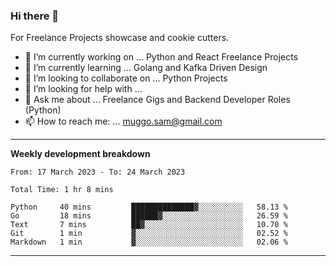 ### Hi there 👋 



For Freelance Projects showcase and cookie cutters.

- 🔭 I’m currently working on ... Python and React Freelance Projects
- 🌱 I’m currently learning ... Golang and Kafka Driven Design
- 👯 I’m looking to collaborate on ... Python Projects
- 🤔 I’m looking for help with ...
- 💬 Ask me about ... Freelance Gigs and Backend Developer Roles (Python)
- 📫 How to reach me: ... muggo.sam@gmail.com
---------
**Weekly development breakdown**
<!--START_SECTION:waka-->

```text
From: 17 March 2023 - To: 24 March 2023

Total Time: 1 hr 8 mins

Python     40 mins         ██████████████▓░░░░░░░░░░   58.13 %
Go         18 mins         ██████▓░░░░░░░░░░░░░░░░░░   26.59 %
Text       7 mins          ██▓░░░░░░░░░░░░░░░░░░░░░░   10.70 %
Git        1 min           ▓░░░░░░░░░░░░░░░░░░░░░░░░   02.52 %
Markdown   1 min           ▓░░░░░░░░░░░░░░░░░░░░░░░░   02.06 %
```

<!--END_SECTION:waka-->

----------


